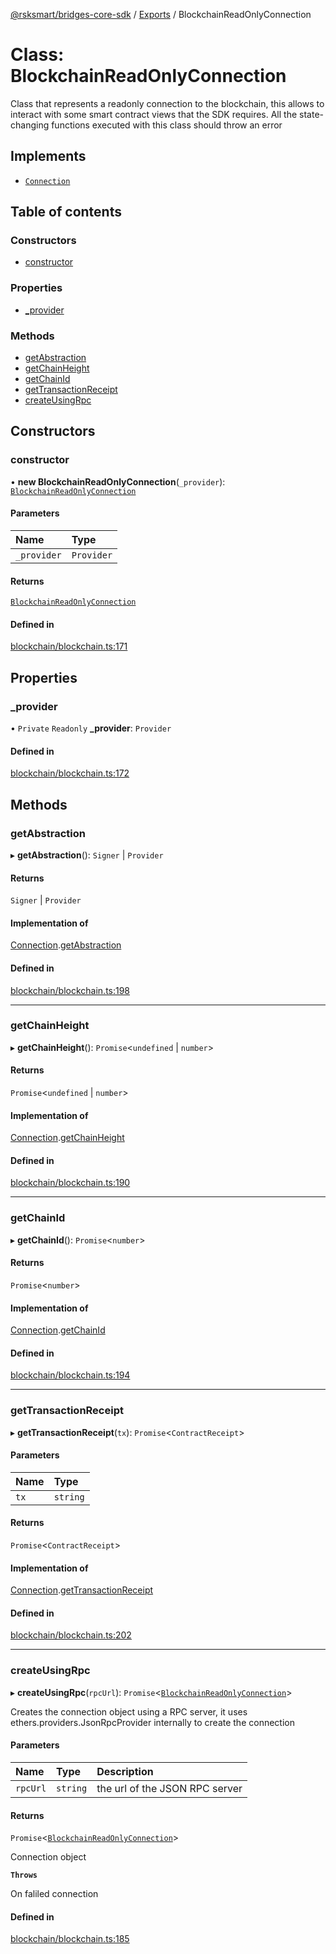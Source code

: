 [@rsksmart/bridges-core-sdk](../README.md) / [Exports](../modules.md) / BlockchainReadOnlyConnection

# Class: BlockchainReadOnlyConnection

Class that represents a readonly connection to the blockchain, this allows to interact with
some smart contract views that the SDK requires. All the state-changing functions executed
with this class should throw an error

## Implements

- [`Connection`](../interfaces/Connection.md)

## Table of contents

### Constructors

- [constructor](BlockchainReadOnlyConnection.md#constructor)

### Properties

- [\_provider](BlockchainReadOnlyConnection.md#_provider)

### Methods

- [getAbstraction](BlockchainReadOnlyConnection.md#getabstraction)
- [getChainHeight](BlockchainReadOnlyConnection.md#getchainheight)
- [getChainId](BlockchainReadOnlyConnection.md#getchainid)
- [getTransactionReceipt](BlockchainReadOnlyConnection.md#gettransactionreceipt)
- [createUsingRpc](BlockchainReadOnlyConnection.md#createusingrpc)

## Constructors

### constructor

• **new BlockchainReadOnlyConnection**(`_provider`): [`BlockchainReadOnlyConnection`](BlockchainReadOnlyConnection.md)

#### Parameters

| Name | Type |
| :------ | :------ |
| `_provider` | `Provider` |

#### Returns

[`BlockchainReadOnlyConnection`](BlockchainReadOnlyConnection.md)

#### Defined in

[blockchain/blockchain.ts:171](https://github.com/rsksmart/bridges-core-sdk/blob/0e235bb7c0efe3213e0c46ed267b8cbbc0c6f036/src/blockchain/blockchain.ts#L171)

## Properties

### \_provider

• `Private` `Readonly` **\_provider**: `Provider`

#### Defined in

[blockchain/blockchain.ts:172](https://github.com/rsksmart/bridges-core-sdk/blob/0e235bb7c0efe3213e0c46ed267b8cbbc0c6f036/src/blockchain/blockchain.ts#L172)

## Methods

### getAbstraction

▸ **getAbstraction**(): `Signer` \| `Provider`

#### Returns

`Signer` \| `Provider`

#### Implementation of

[Connection](../interfaces/Connection.md).[getAbstraction](../interfaces/Connection.md#getabstraction)

#### Defined in

[blockchain/blockchain.ts:198](https://github.com/rsksmart/bridges-core-sdk/blob/0e235bb7c0efe3213e0c46ed267b8cbbc0c6f036/src/blockchain/blockchain.ts#L198)

___

### getChainHeight

▸ **getChainHeight**(): `Promise`\<`undefined` \| `number`\>

#### Returns

`Promise`\<`undefined` \| `number`\>

#### Implementation of

[Connection](../interfaces/Connection.md).[getChainHeight](../interfaces/Connection.md#getchainheight)

#### Defined in

[blockchain/blockchain.ts:190](https://github.com/rsksmart/bridges-core-sdk/blob/0e235bb7c0efe3213e0c46ed267b8cbbc0c6f036/src/blockchain/blockchain.ts#L190)

___

### getChainId

▸ **getChainId**(): `Promise`\<`number`\>

#### Returns

`Promise`\<`number`\>

#### Implementation of

[Connection](../interfaces/Connection.md).[getChainId](../interfaces/Connection.md#getchainid)

#### Defined in

[blockchain/blockchain.ts:194](https://github.com/rsksmart/bridges-core-sdk/blob/0e235bb7c0efe3213e0c46ed267b8cbbc0c6f036/src/blockchain/blockchain.ts#L194)

___

### getTransactionReceipt

▸ **getTransactionReceipt**(`tx`): `Promise`\<`ContractReceipt`\>

#### Parameters

| Name | Type |
| :------ | :------ |
| `tx` | `string` |

#### Returns

`Promise`\<`ContractReceipt`\>

#### Implementation of

[Connection](../interfaces/Connection.md).[getTransactionReceipt](../interfaces/Connection.md#gettransactionreceipt)

#### Defined in

[blockchain/blockchain.ts:202](https://github.com/rsksmart/bridges-core-sdk/blob/0e235bb7c0efe3213e0c46ed267b8cbbc0c6f036/src/blockchain/blockchain.ts#L202)

___

### createUsingRpc

▸ **createUsingRpc**(`rpcUrl`): `Promise`\<[`BlockchainReadOnlyConnection`](BlockchainReadOnlyConnection.md)\>

Creates the connection object using a RPC server, it uses  ethers.providers.JsonRpcProvider
internally to create the connection

#### Parameters

| Name | Type | Description |
| :------ | :------ | :------ |
| `rpcUrl` | `string` | the url of the JSON RPC server |

#### Returns

`Promise`\<[`BlockchainReadOnlyConnection`](BlockchainReadOnlyConnection.md)\>

Connection object

**`Throws`**

On faliled connection

#### Defined in

[blockchain/blockchain.ts:185](https://github.com/rsksmart/bridges-core-sdk/blob/0e235bb7c0efe3213e0c46ed267b8cbbc0c6f036/src/blockchain/blockchain.ts#L185)
